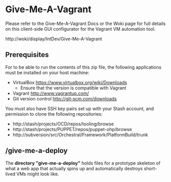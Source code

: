 Give-Me-A-Vagrant
=================

Please refer to the Give-Me-A-Vagrant Docs or the Woki page for full details on this client-side GUI configurator for the Vagrant VM automation tool.

http://woki/display/IntDev/Give-Me-A-Vagrant

Prerequisites
-------------

For to be able to run the contents of this zip file, the following applications must be installed on your host machine:
+ VirtualBox https://www.virtualbox.org/wiki/Downloads
	+ Ensure that the version is compatible with Vagrant
+ Vagrant http://www.vagrantup.com/
+ Git version control http://git-scm.com/downloads

You must also have SSH key pairs set up with your Stash account, and permission to clone the following repositories:
+ http://stash/projects/OCD/repos/tooling/browse
+ http://stash/projects/PUPPET/repos/puppet-ohp/browse
+ http://subversion/src/Orchestral/Framework/PlatformBuild/trunk

/give-me-a-deploy
----------------

The **directory "give-me-a-deploy"** holds files for a prototype skeleton of what a web app that actually spins up and automatically destroys short-lived VMs might look like.